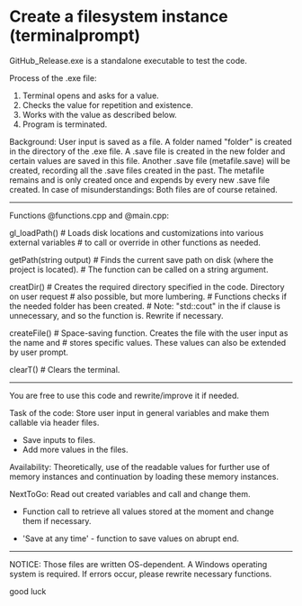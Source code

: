 # Create a filesystem instance (terminalprompt)

GitHub_Release.exe is a standalone executable to test the code.

Process of the .exe file:
1. Terminal opens and asks for a value.
2. Checks the value for repetition and existence.
3. Works with the value as described below.
4. Program is terminated.

Background:
User input is saved as a file. A folder named "folder" is created in the directory of the .exe file.
A .save file is created in the new folder and certain values are saved in this file.
Another .save file (metafile.save) will be created, recording all the .save files created in the past. 
The metafile remains and is only created once and expends by every new .save file created.
In case of misunderstandings: Both files are of course retained.

_________________________________________________________________

Functions @functions.cpp and @main.cpp:

gl_loadPath() # Loads disk locations and customizations into various external variables 
              # to call or override in other functions as needed.
              
getPath(string output) # Finds the current save path on disk (where the project is located). 
                       # The function can be called on a string argument.

creatDir() # Creates the required directory specified in the code. Directory on user request 
           # also possible, but more lumbering.
           # Functions checks if the needed folder has been created.
           # Note: "std::cout" in the if clause is unnecessary, and so the function is. Rewrite if necessary.

createFile() # Space-saving function. Creates the file with the user input as the name and 
             # stores specific values. These values can also be extended by user prompt.

clearT() # Clears the terminal.

_________________________________________________________________


You are free to use this code and rewrite/improve it if needed.

Task of the code: 
Store user input in general variables and make them callable via header files.

- Save inputs to files.
- Add more values in the files.

Availability:
Theoretically, use of the readable values for further use of memory instances and continuation by loading these memory instances.

NextToGo:
Read out created variables and call and change them.

+ Function call to retrieve all values stored at the moment and change them if necessary.

+ 'Save at any time' - function to save values on abrupt end.

_________________________________________________________________

NOTICE: Those files are written OS-dependent. A Windows operating system is required. If errors occur, please rewrite necessary functions.



good luck
